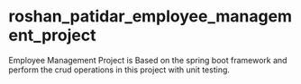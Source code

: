 # roshan_patidar_employee_management_project
Employee Management Project is Based on the spring boot framework and perform the crud operations in this project with unit testing.
